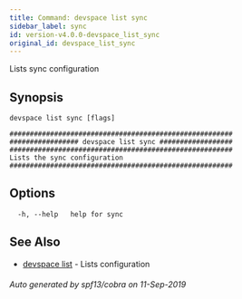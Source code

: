 ```yaml
---
title: Command: devspace list sync
sidebar_label: sync
id: version-v4.0.0-devspace_list_sync
original_id: devspace_list_sync
---
```



Lists sync configuration

## Synopsis


```
devspace list sync [flags]
```

```
#######################################################
################# devspace list sync ##################
#######################################################
Lists the sync configuration
#######################################################
```
## Options

```
  -h, --help   help for sync
```

## See Also

* [devspace list](/docs/cli/commands/devspace_list)	 - Lists configuration

###### Auto generated by spf13/cobra on 11-Sep-2019
